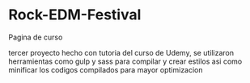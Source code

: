 # Rock-EDM-Festival
Pagina de curso

tercer proyecto hecho con tutoria del curso de Udemy, se utilizaron herramientas como gulp y sass para compilar y crear estilos asi como minificar los codigos compilados para mayor optimizacion
